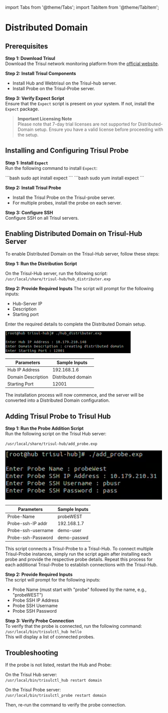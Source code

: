 import Tabs from '@theme/Tabs';
import TabItem from '@theme/TabItem';


# Distributed Domain
## Prerequisites

**Step 1: Download Trisul**  
Download the Trisul network monitoring platform from the [official website](https://www.trisul.org/get-started/).  

**Step 2: Install Trisul Components**  
- Install Hub and Webtrisul on the Trisul-hub server.  
- Install Probe on the Trisul-Probe server.   

**Step 3: Verify Expect Script**  
Ensure that the `Expect` script is present on your system. If not, install the `Expect` package.   

>**Important Licensing Note**  
Please note that 7-day trial licenses are not supported for Distributed-Domain setup. Ensure you have a valid license before proceeding with the setup. 

## Installing and Configuring Trisul Probe

**Step 1: Install `Expect`**  
Run the following command to install `Expect`: 

  <Tabs className="unique-tabs">
    <TabItem value="UBUNTU"  default>
      ```bash
      sudo apt install expect
      ```
    </TabItem>
    <TabItem value="RHEL" >
      ```bash
      sudo yum install expect
      ```
    </TabItem>
  </Tabs>

**Step 2: Install Trisul Probe**  
- Install the Trisul Probe on the Trisul-probe server.
- For multiple probes, install the probe on each server.

**Step 3: Configure SSH**  
Configure SSH on all Trisul servers.  

## Enabling Distributed Domain on Trisul-Hub Server

To enable Distributed Domain on the Trisul-Hub server, follow these steps:     

**Step 1: Run the Distribution Script**  

On the Trisul-Hub server, run the following script:  
`/usr/local/share/trisul-hub/hub_distributer.exp`

**Step 2: Provide Required Inputs**
The script will prompt for the following inputs:
- Hub-Server IP
- Description
- Starting port

Enter the required details to complete the Distributed Domain setup.

![](./images/hub_distributor_inputs.png)
  
  | Parameters         | Sample Inputs      |
  | ------------------ | ------------------ |
  | Hub IP Address     | 192.168.1.6        |
  | Domain Description | Distributed domain |
  | Starting Port      | 12001              |

The installation process will now commence, and the server will be converted into a Distributed Domain configuration.

## Adding Trisul Probe to Trisul Hub

**Step 1: Run the Probe Addition Script**  
Run the following script on the Trisul Hub server:

`/usr/local/share/trisul-hub/add_probe.exp`
  
![](./images/add_probe_inputs.png)
  
  | Parameters         | Sample Inputs |
  | ------------------ | ------------- |
  | Probe-Name         | probeWEST     |
  | Probe-ssh-IP addr  | 192.168.1.7   |
  | Probe-ssh-username | demo-user     |
  | Probe-ssh-Password | demo-passwd   |

This script connects a Trisul-Probe to a Trisul-Hub. To connect multiple Trisul-Probe instances, simply run the script again after installing each probe and provide the respective probe details. Repeat this process for each additional Trisul-Probe to establish connections with the Trisul-Hub.

**Step 2: Provide Required Inputs**  
The script will prompt for the following inputs:
- Probe Name (must start with "probe" followed by the name, e.g., "probeWEST")
- Probe SSH IP Address
- Probe SSH Username
- Probe SSH Password

**Step 3: Verify Probe Connection**    
To verify that the probe is connected, run the following command:  
`/usr/local/bin/trisulctl_hub hello`  
This will display a list of connected probes.  

## Troubleshooting

If the probe is not listed, restart the Hub and Probe:    

On the Trisul Hub server:  
`/usr/local/bin/trisulctl_hub restart domain`  

On the Trisul Probe server:  
`/usr/local/bin/trisulctl_probe restart domain`  

Then, re-run the command to verify the probe connection.  